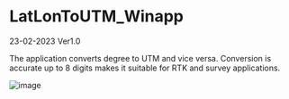 
# LatLonToUTM_Winapp 

23-02-2023      Ver1.0

The application converts degree to UTM and vice versa. 
Conversion is accurate up to 8 digits makes it suitable for RTK and 
survey applications.

![image](https://user-images.githubusercontent.com/92679540/220957658-b99a621e-8ef2-4ce2-83f0-67575c53a05f.png)


